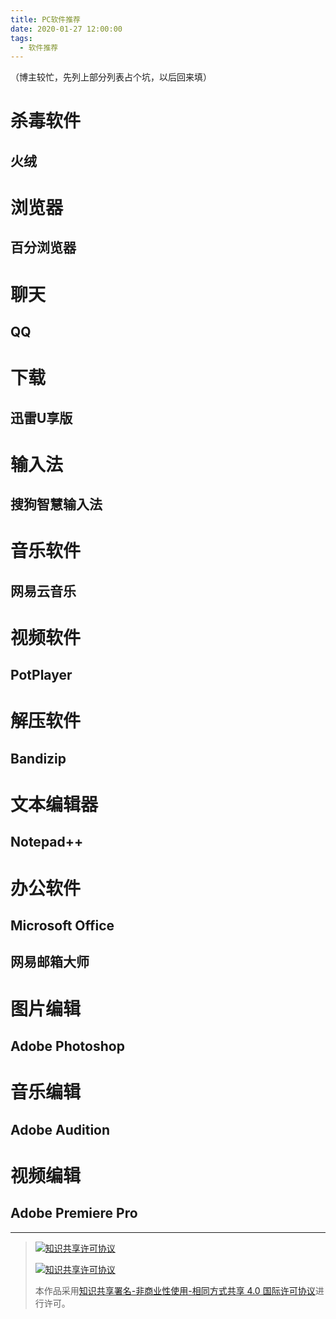 ```yaml
---
title: PC软件推荐
date: 2020-01-27 12:00:00
tags: 
  - 软件推荐
---
```


（博主较忙，先列上部分列表占个坑，以后回来填）

# 杀毒软件
## 火绒

# 浏览器
## 百分浏览器

# 聊天
## QQ

# 下载
## 迅雷U享版

# 输入法
## 搜狗智慧输入法

# 音乐软件
## 网易云音乐

# 视频软件
## PotPlayer

# 解压软件
## Bandizip

# 文本编辑器
## Notepad++

# 办公软件
## Microsoft Office

## 网易邮箱大师

# 图片编辑
## Adobe Photoshop

# 音乐编辑
## Adobe Audition

# 视频编辑
## Adobe Premiere Pro




------------

> [![知识共享许可协议](https://res.zhangkai.xin/pic/license/BY-NC-SA_80x15.png)](https://creativecommons.org/licenses/by-nc-sa/4.0/deed.zh)
> 
> [![知识共享许可协议](https://res.zhangkai.xin/pic/license/BY-NC-SA_88x31.png)](https://creativecommons.org/licenses/by-nc-sa/4.0/deed.zh)
> 
> 本作品采用[知识共享署名-非商业性使用-相同方式共享 4.0 国际许可协议](https://creativecommons.org/licenses/by-nc-sa/4.0/deed.zh)进行许可。